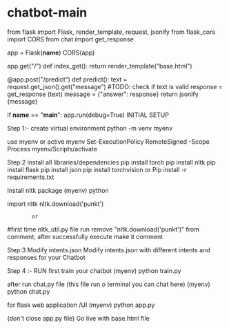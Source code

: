 # chatbot-main
from flask import Flask, render_template, request, jsonify
from flask_cors import CORS
from chat import get_response

app = Flask(__name__)
CORS(app)


app.get("/")
def index_get():
   return render_template("base.html")

@app.post("/predict")
def predict():
    text = request.get_json().get("message")
    #TODO: check if text is valid
    response = get_response (text)
    message = {"answer": response}
    return jsonify (message)

if __name__ == "__main__":
    app.run(debug=True)
INITIAL SETUP

Step 1:- create virtual environment
python -m venv myenv

use myenv or active myenv
Set-ExecutionPolicy RemoteSigned -Scope Process myenv/Scripts/activate

Step:2 install all libraries/dependencies
pip install torch pip install nltk pip install flask pip install json pip install torchvision or Pip install -r requirements.txt

Install nltk package
(myenv) python

 import nltk nltk.download('punkt')

            or  
#first time nltk_util.py file run remove "nltk.download('punkt')" from comment; after successfully execute make it comment

Step:3 Modify intents.json
Modify intents.json with different intents and responses for your Chatbot

Step 4 :- RUN
first train your chatbot
(myenv) python train.py

after run chat.py file (this file run o terminal you can chat here)
(myenv) python chat.py

for flask web application /UI
(myenv) python app.py

(don't close app.py file) Go live with base.html file
